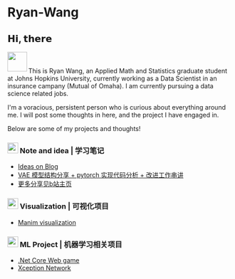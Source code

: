 # Ryan-Wang

## 𝗛𝗶, 𝘁𝗵𝗲𝗿𝗲 
[<img align="left" src="https://img.icons8.com/?size=100&id=13930&format=png&color=000000" width="44px"/>](https://www.linkedin.com/in/zhenge-wang-7022aa199/)
<br>
<br>
This is Ryan Wang, an Applied Math and Statistics graduate student at Johns Hopkins University, currently working as a Data Scientist in an insurance campany (Mutual of Omaha). I am currently pursuing a data science related jobs.

I'm a voracious, persistent person who is curious about everything around me. I will post some thoughts in here, and the project I have engaged in.



<!-- This is commented out. 
My GitHub info:


<img hidden src="https://github-readme-stats.vercel.app/api?username=TwilightSpar&count_private=true&show_icons=true&theme=tokyonight" alt="drawing" width="350" />

-->

Below are some of my projects and thoughts!

### <img src="https://github.githubassets.com/images/icons/emoji/unicode/1f4d8.png" width="24px"/> Note and idea | 学习笔记
- [Ideas on Blog](https://twilightspar.github.io/CourseNoteV3/)
- [VAE 模型结构分享 + pytorch 实现代码分析 + 改进工作串讲](https://www.bilibili.com/video/BV16qcGeFEPU/)
- [更多分享见b站主页](https://space.bilibili.com/255667642)
### <img src="https://github.githubassets.com/images/icons/emoji/unicode/1f4ca.png" width="24px"/> Visualization | 可视化项目
- [Manim visualization](https://github.com/TwilightSpar/CO2_Manim)
### <img src="https://github.githubassets.com/images/icons/emoji/unicode/1f4c7.png" width="24px"/> ML Project | 机器学习相关项目
 - [.Net Core Web game](https://github.com/bill176/ZhuoHeiChaV2)
 - [Xception Network](https://github.com/TwilightSpar/IntroToNNGroupProject)


